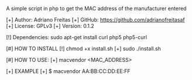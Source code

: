 A simple script in php to get the MAC address of the manufacturer entered

  [+] Author: Adriano Freitas
  [+] GitHub: https://github.com/adrianofreitasaf
  [+] License: GPLv3
  [+] Version: 0.1.2

  [!] Dependencies: sudo apt-get install curl php5 php5-curl

  [#] HOW TO INSTALL
  [!] chmod +x install.sh
  [+] sudo ./install.sh

  [#] HOW TO USE:
  [+] macvendor <MAC_ADDRESS>

  [+] EXAMPLE
  [+] $ macvendor AA:BB:CC:DD:EE:FF
